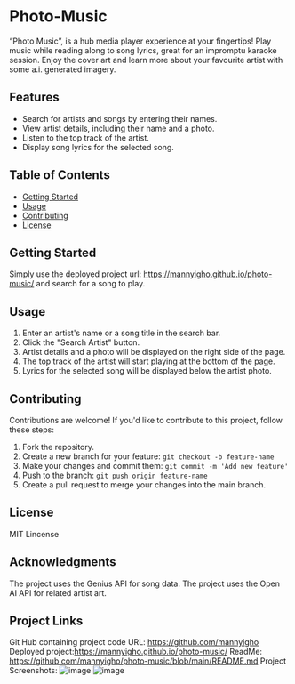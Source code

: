 # Photo-Music
“Photo Music”, is a hub media player experience at your fingertips! Play music while reading along to song lyrics, great for an impromptu karaoke session. Enjoy the cover art and learn more about your favourite artist with some a.i. generated imagery.

## Features

- Search for artists and songs by entering their names.
- View artist details, including their name and a photo.
- Listen to the top track of the artist.
- Display song lyrics for the selected song.

## Table of Contents

- [Getting Started](#getting-started)
- [Usage](#usage)
- [Contributing](#contributing)
- [License](#license)

## Getting Started

Simply use the deployed project url: https://mannyigho.github.io/photo-music/ and search for a song to play.

## Usage

1. Enter an artist's name or a song title in the search bar.
2. Click the "Search Artist" button.
3. Artist details and a photo will be displayed on the right side of the page.
4. The top track of the artist will start playing at the bottom of the page.
5. Lyrics for the selected song will be displayed below the artist photo.

## Contributing

Contributions are welcome! If you'd like to contribute to this project, follow these steps:

1. Fork the repository.
2. Create a new branch for your feature: `git checkout -b feature-name`
3. Make your changes and commit them: `git commit -m 'Add new feature'`
4. Push to the branch: `git push origin feature-name`
5. Create a pull request to merge your changes into the main branch.

## License

MIT Lincense

## Acknowledgments

The project uses the Genius API for song data.
The project uses the Open AI API for related artist art.

## Project Links

Git Hub containing project code URL: https://github.com/mannyigho Deployed project:https://mannyigho.github.io/photo-music/ ReadMe: https://github.com/mannyigho/photo-music/blob/main/README.md Project Screenshots: ![image](https://github.com/mannyigho/photo-music/assets/126507510/179b1cc1-d350-4a35-ab76-f382d30ce123) 
![image](https://github.com/mannyigho/photo-music/assets/126507510/c417b2a0-96a2-441c-bb25-e551252b8cba)



